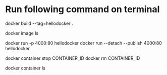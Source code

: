 
# Run following command on terminal

docker build --tag=hellodocker .

docker image ls

docker run -p 4000:80 hellodocker
docker run --detach --publish 4000:80 hellodocker

docker container stop CONTAINER_ID
docker rm CONTAINER_ID

docker container ls